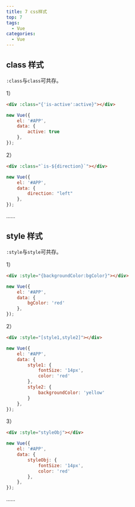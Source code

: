 ```yaml
---
title: 7 css样式
top: 7
tags:
  - Vue
categories:
  - Vue
---
```


## class 样式

`:class`与`class`可共存。

1）

```html
<div :class="{'is-active':active}"></div>
```

```javascript
new Vue({
    el: '#APP',
    data: {
        active: true
    },
});
```

2）

```html
<div :class="`is-${direction}`"></div>
```

```javascript
new Vue({
    el: '#APP',
    data: {
        direction: "left"
    },
});
```

......

## style 样式

`:style`与`style`可共存。

1）

```html
<div :style="{backgroundColor:bgColor}"></div>
```

```javascript
new Vue({
    el: '#APP',
    data: {
        bgColor: 'red'
    },
});
```

2）

```html
<div :style="[style1,style2]"></div>
```

```javascript
new Vue({
    el: '#APP',
    data: {
        style1: {
            fontSize: '14px',
            color: 'red'
        },
        style2: {
            backgroundColor: 'yellow'
        }
    },
});
```

3）

```html
<div :style="styleObj"></div>
```

```javascript
new Vue({
    el: '#APP',
    data: {
        styleObj: {
            fontSize: '14px',
            color: 'red'
        },
    },
});
```

......